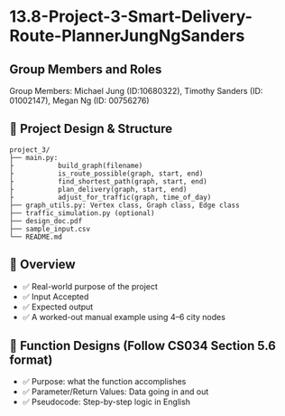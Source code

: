 # 13.8-Project-3-Smart-Delivery-Route-PlannerJungNgSanders

## Group Members and Roles
Group Members: Michael Jung (ID:10680322), Timothy Sanders (ID: 01002147), Megan Ng (ID: 00756276)

## 🧠 Project Design & Structure
```
project_3/
├── main.py:
├           build_graph(filename)
├           is_route_possible(graph, start, end)
├           find_shortest_path(graph, start, end)
├           plan_delivery(graph, start, end)
├           adjust_for_traffic(graph, time_of_day)
├── graph_utils.py: Vertex class, Graph class, Edge class
├── traffic_simulation.py (optional)
├── design_doc.pdf
├── sample_input.csv
└── README.md
```

## 📄 Overview
- ✅ Real-world purpose of the project
- ✅ Input Accepted
- ✅ Expected output
- ✅ A worked-out manual example using 4–6 city nodes


## 📄 Function Designs (Follow CS034 Section 5.6 format)
- ✅ Purpose: what the function accomplishes
- ✅ Parameter/Return Values: Data going in and out
- ✅ Pseudocode: Step-by-step logic in English
